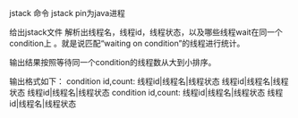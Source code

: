 jstack 命令 jstack <op> <pin> 
pin为java进程

给出jstack文件 解析出线程名，线程id，线程状态，以及哪些线程wait在同一个condition上 。就是说匹配“waiting on condition”的线程进行统计。

输出结果按照等待同一个condition的线程数从大到小排序。

输出格式如下：
condition id,count:
线程id|线程名|线程状态
线程id|线程名|线程状态
线程id|线程名|线程状态
condition id,count:
线程id|线程名|线程状态
线程id|线程名|线程状态

